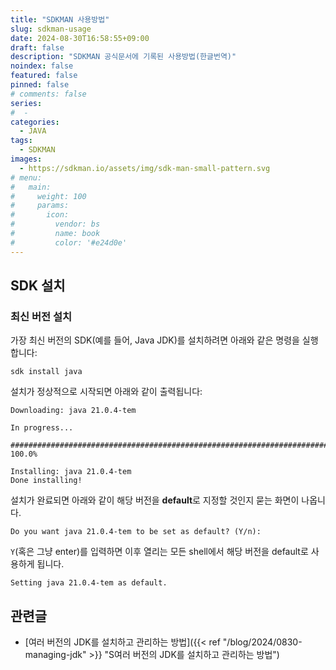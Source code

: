 ```yaml
---
title: "SDKMAN 사용방법"
slug: sdkman-usage
date: 2024-08-30T16:58:55+09:00
draft: false
description: "SDKMAN 공식문서에 기록된 사용방법(한글번역)"
noindex: false
featured: false
pinned: false
# comments: false
series:
#  - 
categories:
  - JAVA
tags:
  - SDKMAN
images:
  - https://sdkman.io/assets/img/sdk-man-small-pattern.svg
# menu:
#   main:
#     weight: 100
#     params:
#       icon:
#         vendor: bs
#         name: book
#         color: '#e24d0e'
---
```


## SDK 설치

### 최신 버전 설치

가장 최신 버전의 SDK(예를 들어, Java JDK)를 설치하려면 아래와 같은 명령을 실행합니다:

```shell
sdk install java
```

설치가 정상적으로 시작되면 아래와 같이 출력됩니다:
```shell
Downloading: java 21.0.4-tem

In progress...

######################################################################## 100.0%

Installing: java 21.0.4-tem
Done installing!
```

설치가 완료되면 아래와 같이 해당 버전을 **default**로 지정할 것인지 묻는 화면이 나옵니다.
```shell
Do you want java 21.0.4-tem to be set as default? (Y/n):
```

`Y`(혹은 그냥 enter)를 입력하면 이후 열리는 모든 shell에서 해당 버전을 default로 사용하게 됩니다.
```shell
Setting java 21.0.4-tem as default.
```

<h2> 관련글 </h2>

- [여러 버전의 JDK를 설치하고 관리하는 방법]({{< ref "/blog/2024/0830-managing-jdk" >}} "S여러 버전의 JDK를 설치하고 관리하는 방법")

